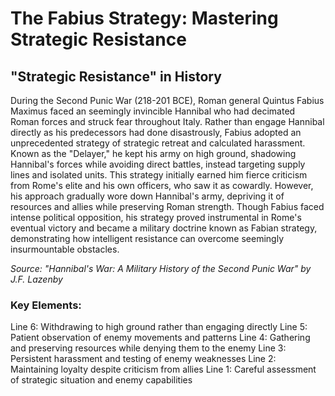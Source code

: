 # The Fabius Strategy: Mastering Strategic Resistance

## "Strategic Resistance" in History

During the Second Punic War (218-201 BCE), Roman general Quintus Fabius Maximus faced an seemingly invincible Hannibal who had decimated Roman forces and struck fear throughout Italy. Rather than engage Hannibal directly as his predecessors had done disastrously, Fabius adopted an unprecedented strategy of strategic retreat and calculated harassment. Known as the "Delayer," he kept his army on high ground, shadowing Hannibal's forces while avoiding direct battles, instead targeting supply lines and isolated units. This strategy initially earned him fierce criticism from Rome's elite and his own officers, who saw it as cowardly. However, his approach gradually wore down Hannibal's army, depriving it of resources and allies while preserving Roman strength. Though Fabius faced intense political opposition, his strategy proved instrumental in Rome's eventual victory and became a military doctrine known as Fabian strategy, demonstrating how intelligent resistance can overcome seemingly insurmountable obstacles.

*Source: "Hannibal's War: A Military History of the Second Punic War" by J.F. Lazenby*

### Key Elements:
Line 6: Withdrawing to high ground rather than engaging directly
Line 5: Patient observation of enemy movements and patterns
Line 4: Gathering and preserving resources while denying them to the enemy
Line 3: Persistent harassment and testing of enemy weaknesses
Line 2: Maintaining loyalty despite criticism from allies
Line 1: Careful assessment of strategic situation and enemy capabilities